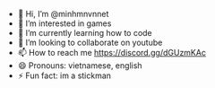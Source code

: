 - 👋 Hi, I’m @minhmnvnnet
- 👀 I’m interested in games
- 🌱 I’m currently learning how to code
- 💞️ I’m looking to collaborate on youtube
- 📫 How to reach me https://discord.gg/dGUzmKAc
- 😄 Pronouns: vietnamese, english
- ⚡ Fun fact: im a stickman

<!---
minhmnvnnet/minhmnvnnet is a ✨ special ✨ repository because its `README.md` (this file) appears on your GitHub profile.
You can click the Preview link to take a look at your changes.
--->
